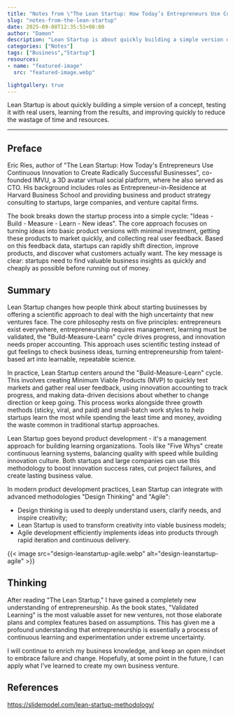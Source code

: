 ```yaml
---
title: "Notes from \"The Lean Startup: How Today’s Entrepreneurs Use Continuous Innovation to Create Radically Successful Businesses\""
slug: "notes-from-the-lean-startup"
date: 2025-09-08T12:35:53+08:00
author: "Damon"
description: "Lean Startup is about quickly building a simple version of a concept, testing it with real users, learning from the results, and improving quickly to reduce the wastage of time and resources."
categories: ["Notes"]
tags: ["Business","Startup"]
resources:
- name: "featured-image"
  src: "featured-image.webp"

lightgallery: true
---
```


Lean Startup is about quickly building a simple version of a concept, testing it with real users, learning from the results, and improving quickly to reduce the wastage of time and resources.

<!--more-->

---

## Preface

Eric Ries, author of "The Lean Startup: How Today's Entrepreneurs Use Continuous Innovation to Create Radically Successful Businesses", co-founded IMVU, a 3D avatar virtual social platform, where he also served as CTO. His background includes roles as Entrepreneur-in-Residence at Harvard Business School and providing business and product strategy consulting to startups, large companies, and venture capital firms.

The book breaks down the startup process into a simple cycle: "Ideas - Build - Measure - Learn - New ideas". The core approach focuses on turning ideas into basic product versions with minimal investment, getting these products to market quickly, and collecting real user feedback. Based on this feedback data, startups can rapidly shift direction, improve products, and discover what customers actually want. The key message is clear: startups need to find valuable business insights as quickly and cheaply as possible before running out of money.

## Summary

Lean Startup changes how people think about starting businesses by offering a scientific approach to deal with the high uncertainty that new ventures face. The core philosophy rests on five principles: entrepreneurs exist everywhere, entrepreneurship requires management, learning must be validated, the "Build-Measure-Learn" cycle drives progress, and innovation needs proper accounting. This approach uses scientific testing instead of gut feelings to check business ideas, turning entrepreneurship from talent-based art into learnable, repeatable science.

In practice, Lean Startup centers around the "Build-Measure-Learn" cycle. This involves creating Minimum Viable Products (MVP) to quickly test markets and gather real user feedback, using innovation accounting to track progress, and making data-driven decisions about whether to change direction or keep going. This process works alongside three growth methods (sticky, viral, and paid) and small-batch work styles to help startups learn the most while spending the least time and money, avoiding the waste common in traditional startup approaches.

Lean Startup goes beyond product development - it's a management approach for building learning organizations. Tools like "Five Whys" create continuous learning systems, balancing quality with speed while building innovation culture. Both startups and large companies can use this methodology to boost innovation success rates, cut project failures, and create lasting business value.

In modern product development practices, Lean Startup can integrate with advanced methodologies "Design Thinking" and "Agile":

- Design thinking is used to deeply understand users, clarify needs, and inspire creativity;
- Lean Startup is used to transform creativity into viable business models;
- Agile development efficiently implements ideas into products through rapid iteration and continuous delivery.

{{< image src="design-leanstartup-agile.webp" alt="design-leanstartup-agile" >}}

## Thinking

After reading "The Lean Startup," I have gained a completely new understanding of entrepreneurship. As the book states, "Validated Learning" is the most valuable asset for new ventures, not those elaborate plans and complex features based on assumptions. This has given me a profound understanding that entrepreneurship is essentially a process of continuous learning and experimentation under extreme uncertainty.

I will continue to enrich my business knowledge, and keep an open mindset to embrace failure and change. Hopefully, at some point in the future, I can apply what I've learned to create my own business venture.

## References

https://slidemodel.com/lean-startup-methodology/  
